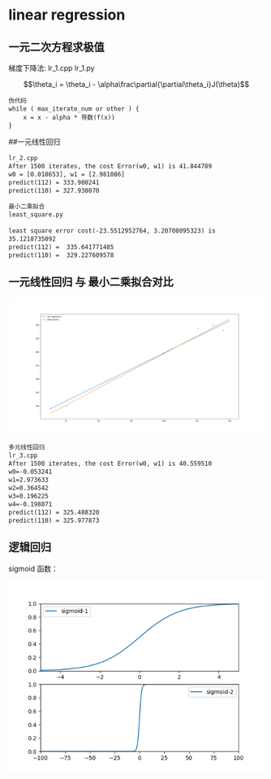 # linear regression

## 一元二次方程求极值
梯度下降法:  lr_1.cpp lr_1.py  

```math
\theta_i = \theta_i - \alpha\frac\partial{\partial\theta_i}J(\theta)
```

```
伪代码
while ( max_iterate_num or other ) {
    x = x - alpha * 导数(f(x))
}
```

##一元线性回归

```
lr_2.cpp
After 1500 iterates, the cost Error(w0, w1) is 41.844789
w0 = [0.018653], w1 = [2.981086]
predict(112) = 333.900241
predict(110) = 327.938070

```
```
最小二乘拟合
least_square.py

least square error cost(-23.5512952764, 3.20708095323) is 35.1218735092
predict(112) =  335.641771485
predict(110) =  329.227609578

```
## 一元线性回归 与 最小二乘拟合对比
![](https://github.com/tidalmelon/lr/blob/master/img/lr_leastsquare.png)

```
多元线性回归
lr_3.cpp
After 1500 iterates, the cost Error(w0, w1) is 40.559510
w0=-0.053241
w1=2.973633
w2=0.364542
w3=0.196225
w4=-0.198871
predict(112) = 325.488320
predict(110) = 325.977873
```

## 逻辑回归
sigmoid 函数： 

![](https://github.com/tidalmelon/lr/blob/master/img/sigmoid.png)
